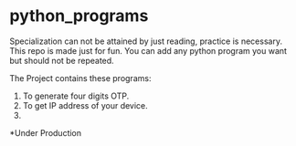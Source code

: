 # python_programs
Specialization can not be attained by just reading, practice is necessary.  
This repo is made just for fun. You can add any python program you want but should not be repeated.

The Project contains these programs:
1. To generate four digits OTP.
2. To get IP address of your device.
3.


*Under Production
